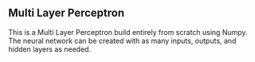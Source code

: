 ## Multi Layer Perceptron

This is a Multi Layer Perceptron build entirely from scratch using Numpy.
The neural network can be created with as many inputs, outputs, and hidden layers as needed.
